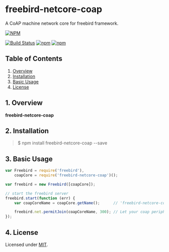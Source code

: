 # freebird-netcore-coap  
A CoAP machine network core for freebird framework.

[![NPM](https://nodei.co/npm/freebird-netcore-coap.png?downloads=true)](https://nodei.co/npm/freebird-netcore-coap/)  

[![Build Status](https://travis-ci.org/freebirdjs/freebird-netcore-coap.svg?branch=master)](https://travis-ci.org/freebirdjs/freebird-netcore-coap)
[![npm](https://img.shields.io/npm/v/freebird-netcore-coap.svg?maxAge=2592000)](https://www.npmjs.com/package/freebird-netcore-coap)
[![npm](https://img.shields.io/npm/l/freebird-netcore-coap.svg?maxAge=2592000)](https://www.npmjs.com/package/freebird-netcore-coap)

## Table of Contents 

1. [Overview](#Overview)  
2. [Installation](#Installation)  
3. [Basic Usage](#Usage)  
4. [License](#License)   

<a name="Overview"></a>
## 1. Overview 

**freebird-netcore-coap** 

<a name="Installation"></a>
## 2. Installation 

> $ npm install freebird-netcore-coap --save

<a name="Usage"></a>
## 3. Basic Usage 

```js
var Freebird = require('freebird'),
    coapCore = require('freebird-netcore-coap')();

var freebird = new Freebird([coapCore]);

// start the freebird server
freebird.start(function (err) {
    var coapCoreName = coapCore.getName();      // 'freebird-netcore-coap'

    freebird.net.permitJoin(coapCoreName, 300); // Let your coap peripheral machines join the network
});
```

<a name="License"></a>
## 4. License 

Licensed under [MIT](https://github.com/freebirdjs/freebird-netcore-coap/blob/master/LICENSE).
